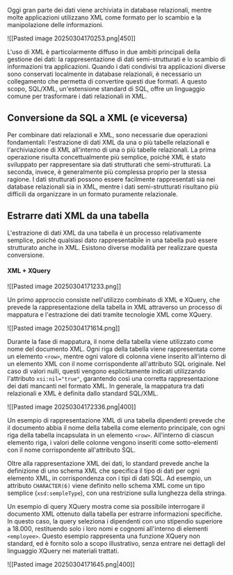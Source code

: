 
Oggi gran parte dei dati viene archiviata in database relazionali, mentre molte applicazioni utilizzano XML come formato per lo scambio e la manipolazione delle informazioni. 


![[Pasted image 20250304170253.png|450]]


L'uso di XML è particolarmente diffuso in due ambiti principali della gestione dei dati: la rappresentazione di dati semi-strutturati e lo scambio di informazioni tra applicazioni. Quando i dati condivisi tra applicazioni diverse sono conservati localmente in database relazionali, è necessario un collegamento che permetta di convertire questi due formati. A questo scopo, SQL/XML, un'estensione standard di SQL, offre un linguaggio comune per trasformare i dati relazionali in XML.

## Conversione da SQL a XML (e viceversa)

Per combinare dati relazionali e XML, sono necessarie due operazioni fondamentali: l'estrazione di dati XML da una o più tabelle relazionali e l'archiviazione di XML all'interno di una o più tabelle relazionali. La prima operazione risulta concettualmente più semplice, poiché XML è stato sviluppato per rappresentare sia dati strutturati che semi-strutturati. La seconda, invece, è generalmente più complessa proprio per la stessa ragione. I dati strutturati possono essere facilmente rappresentati sia nei database relazionali sia in XML, mentre i dati semi-strutturati risultano più difficili da organizzare in un formato puramente relazionale.

## Estrarre dati XML da una tabella 

L'estrazione di dati XML da una tabella è un processo relativamente semplice, poiché qualsiasi dato rappresentabile in una tabella può essere strutturato anche in XML. Esistono diverse modalità per realizzare questa conversione. 

#### XML + XQuery

![[Pasted image 20250304171233.png]]

Un primo approccio consiste nell'utilizzo combinato di XML e XQuery, che prevede la rappresentazione della tabella in XML attraverso un processo di mappatura e l'estrazione dei dati tramite tecnologie XML come XQuery.

![[Pasted image 20250304171614.png]]

Durante la fase di mappatura, il nome della tabella viene utilizzato come nome del documento XML. Ogni riga della tabella viene rappresentata come un elemento `<row>`, mentre ogni valore di colonna viene inserito all'interno di un elemento XML con il nome corrispondente all'attributo SQL originale. Nel caso di valori nulli, questi vengono esplicitamente indicati utilizzando l'attributo `xsi:nil="true"`, garantendo così una corretta rappresentazione dei dati mancanti nel formato XML. In generale, la mappatura tra dati relazionali e XML è definita dallo standard SQL/XML. 

![[Pasted image 20250304172336.png|400]]

Un esempio di rappresentazione XML di una tabella dipendenti prevede che il documento abbia il nome della tabella come elemento principale, con ogni riga della tabella incapsulata in un elemento `<row>`. All'interno di ciascun elemento riga, i valori delle colonne vengono inseriti come sotto-elementi con il nome corrispondente all'attributo SQL.



Oltre alla rappresentazione XML dei dati, lo standard prevede anche la definizione di uno schema XML che specifica il tipo di dati per ogni elemento XML, in corrispondenza con i tipi di dati SQL. Ad esempio, un attributo `CHARACTER(6)` viene definito nello schema XML come un tipo semplice (`xsd:sempleType`), con una restrizione sulla lunghezza della stringa.

Un esempio di query XQuery mostra come sia possibile interrogare il documento XML ottenuto dalla tabella per estrarre informazioni specifiche. In questo caso, la query seleziona i dipendenti con uno stipendio superiore a 18.000, restituendo solo i loro nomi e cognomi all'interno di elementi `<employee>`. Questo esempio rappresenta una funzione XQuery non standard, ed è fornito solo a scopo illustrativo, senza entrare nei dettagli del linguaggio XQuery nei materiali trattati.




![[Pasted image 20250304171645.png|400]]
